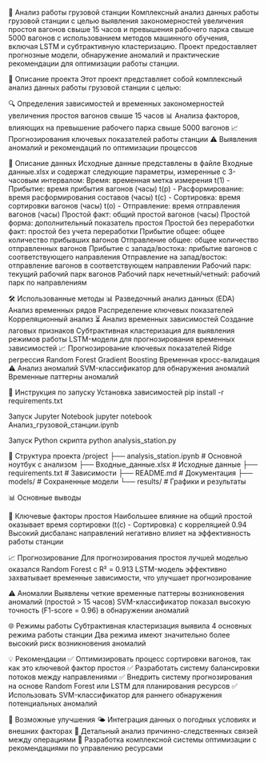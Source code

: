 🚂 Анализ работы грузовой станции
Комплексный анализ данных работы грузовой станции с целью выявления закономерностей увеличения простоя вагонов свыше 15 часов и превышения рабочего парка свыше 5000 вагонов с использованием методов машинного обучения, включая LSTM и субтрактивную кластеризацию. Проект предоставляет прогнозные модели, обнаружение аномалий и практические рекомендации для оптимизации работы станции.

📌 Описание проекта
Этот проект представляет собой комплексный анализ данных работы грузовой станции с целью:

🔍 Определения зависимостей и временных закономерностей увеличения простоя вагонов свыше 15 часов
📊 Анализа факторов, влияющих на превышение рабочего парка свыше 5000 вагонов
📈 Прогнозирования ключевых показателей работы станции
⚠️ Выявления аномалий и рекомендаций по оптимизации процессов

📂 Описание данных
Исходные данные представлены в файле Входные данные.xlsx и содержат следующие параметры, измеренные с 3-часовым интервалом:
Время: временная метка измерения
t(1) - Прибытие: время прибытия вагонов (часы)
t(p) - Расформирование: время расформирования составов (часы)
t(c) - Сортировка: время сортировки вагонов (часы)
t(o) - Отправление: время отправления вагонов (часы)
Простой факт: общий простой вагонов (часы)
Простой форма: дополнительный показатель простоя
Простой без переработки факт: простой без учета переработки
Прибытие общее: общее количество прибывших вагонов
Отправление общее: общее количество отправленных вагонов
Прибытие с запада/востока: прибытие вагонов с соответствующего направления
Отправление на запад/восток: отправление вагонов в соответствующем направлении
Рабочий парк: текущий рабочий парк вагонов
Рабочий парк нечетный/четный: рабочий парк по направлениям

🛠️ Использованные методы
📊 Разведочный анализ данных (EDA)
Анализ временных рядов
Распределение ключевых показателей
Корреляционный анализ
⏳ Анализ временных зависимостей
Создание лаговых признаков
Субтрактивная кластеризация для выявления режимов работы
LSTM-модели для прогнозирования временных зависимостей
📈 Прогнозирование ключевых показателей
Ridge регрессия
Random Forest
Gradient Boosting
Временная кросс-валидация
⚠️ Анализ аномалий
SVM-классификатор для обнаружения аномалий
Временные паттерны аномалий

🚀 Инструкция по запуску
Установка зависимостей
pip install -r requirements.txt

Запуск Jupyter Notebook
jupyter notebook Анализ_грузовой_станции.ipynb

Запуск Python скрипта
python analysis_station.py

📂 Структура проекта
/project
├── analysis_station.ipynb         # Основной ноутбук с анализом
├── Входные_данные.xlsx            # Исходные данные
├── requirements.txt               # Зависимости
├── README.md                      # Документация
├── models/                        # Сохраненные модели
└── results/                       # Графики и результаты

📊 Основные выводы

🔑 Ключевые факторы простоя
Наибольшее влияние на общий простой оказывает время сортировки (t(c) - Сортировка) с корреляцией 0.94
Высокий дисбаланс направлений негативно влияет на эффективность работы станции

📈 Прогнозирование
Для прогнозирования простоя лучшей моделью оказался Random Forest с R² = 0.913
LSTM-модель эффективно захватывает временные зависимости, что улучшает прогнозирование

⚠️ Аномалии
Выявлены четкие временные паттерны возникновения аномалий (простой > 15 часов)
SVM-классификатор показал высокую точность (F1-score = 0.96) в обнаружении аномалий

🌐 Режимы работы
Субтрактивная кластеризация выявила 4 основных режима работы станции
Два режима имеют значительно более высокий риск возникновения аномалий

💡 Рекомендации
✅ Оптимизировать процесс сортировки вагонов, так как это ключевой фактор простоя
✅ Разработать систему балансировки потоков между направлениями
✅ Внедрить систему прогнозирования на основе Random Forest или LSTM для планирования ресурсов
✅ Использовать SVM-классификатор для раннего обнаружения потенциальных аномалий

🌱 Возможные улучшения
🌤️ Интеграция данных о погодных условиях и внешних факторах
🔗 Детальный анализ причинно-следственных связей между операциями
🤖 Разработка комплексной системы оптимизации с рекомендациями по управлению ресурсами

